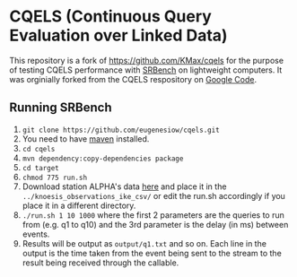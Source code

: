 # CQELS (Continuous Query Evaluation over Linked Data)

This repository is a fork of <https://github.com/KMax/cqels> for the purpose of testing CQELS performance with [SRBench](https://www.w3.org/wiki/SRBench) on lightweight computers. 
It was orginially forked from the CQELS respository on [Google Code](https://code.google.com/p/cqels/).

## Running SRBench

1. `git clone https://github.com/eugenesiow/cqels.git`
2. You need to have [maven](https://maven.apache.org/guides/getting-started/maven-in-five-minutes.html) installed.
3. `cd cqels`
4. `mvn dependency:copy-dependencies package`
5. `cd target`
6. `chmod 775 run.sh`
7. Download station ALPHA's data [here](https://github.com/eugenesiow/cqels/releases/download/data/ALPHA.csv.zip) and place it in the `../knoesis_observations_ike_csv/` or edit the run.sh accordingly if you place it in a different directory.
8. `./run.sh 1 10 1000` where the first 2 parameters are the queries to run from (e.g. q1 to q10) and the 3rd parameter is the delay (in ms) between events. 
9. Results will be output as `output/q1.txt` and so on. Each line in the output is the time taken from the event being sent to the stream to the result being received through the callable.